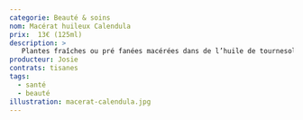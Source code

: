 ```yaml
---
categorie: Beauté & soins
nom: Macérat huileux Calendula
prix:  13€ (125ml)
description: >
   Plantes fraîches ou pré fanées macérées dans de l’huile de tournesol biologique et locale pour en extraire les vertus liposolubles ; en résulte une huile chargée en principes actifs végétaux, Flacon de verre teinté..
producteur: Josie
contrats: tisanes
tags: 
  - santé
  - beauté
illustration: macerat-calendula.jpg
---
```


